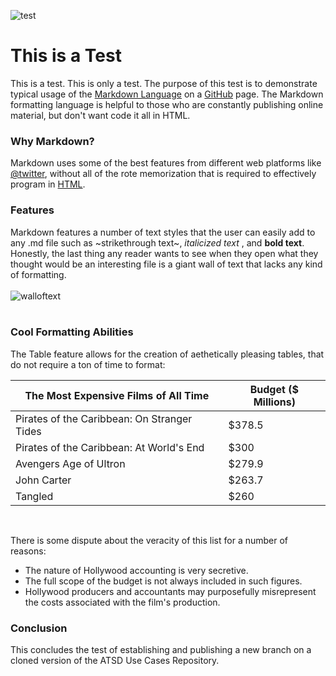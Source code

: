 ![test](http://chestertownspy.org/files/2016/02/Screen-Shot-2016-02-24-at-9.24.44-AM.jpg)
# This is a Test <br>
This is a test. This is only a test. The purpose of this test is to demonstrate typical usage of the [Markdown Language](http://www.markdowntutorial.com/) on a [GitHub](www.github.com) page. The Markdown formatting language is helpful to those
who are constantly publishing online material, but don't want code it all in HTML. <br>
### Why Markdown? <br>
Markdown uses some of the best features from different web platforms like [@twitter](www.twitter.com), without all of the
rote memorization that is required to effectively program in [HTML](http://www.ascii.cl/htmlcodes.htm). <br>
### Features <br>
Markdown features a number of text styles that the user can easily add to any .md file such as ~strikethrough text~, _italicized text_ , and **bold text**. Honestly, the last thing any reader wants to see when they open what they thought would be an interesting file is a giant wall of text that lacks any kind of formatting. <br><br>
![walloftext](http://i.imgur.com/5S4RfCR.png) <br><br>

### Cool Formatting Abilities <br>
The Table feature allows for the creation of aethetically pleasing tables, that do not require a ton of time to format: <br>

The Most Expensive Films of All Time | Budget ($ Millions)
-------|-------
Pirates of the Caribbean: On Stranger Tides | $378.5
Pirates of the Caribbean: At World's End | $300
Avengers Age of Ultron | $279.9
John Carter | $263.7
Tangled | $260

<br>

There is some dispute about the veracity of this list for a number of reasons:
* The nature of Hollywood accounting is very secretive.
* The full scope of the budget is not always included in such figures.
* Hollywood producers and accountants may purposefully misrepresent the costs associated with the film's production.

### Conclusion <br>
This concludes the test of establishing and publishing a new branch on a cloned version of the ATSD Use Cases Repository.

